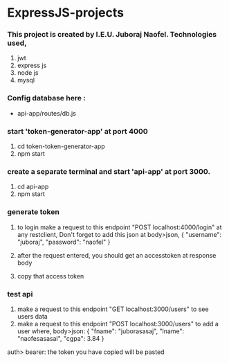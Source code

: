 # ExpressJS-projects
<h3>This project is created by I.E.U. Juboraj Naofel. Technologies used,</h3>

1. jwt 
2. express js
3. node js
4. mysql

<h3>Config database here : </h3>

- api-app/routes/db.js



<h3>start 'token-generator-app' at port 4000</h3>

1. cd token-token-generator-app
2. npm start

<h3>create a separate terminal and  start 'api-app' at port 3000.</h3>

1. cd api-app
2. npm start


<h3>generate token</h3>

1. to login make a request to this endpoint  "POST localhost:4000/login" at any restclient, Don't forget to add this json at body>json,
 {
    "username": "juboraj",
    "password": "naofel"
 }

2. after the request entered, you should get an accesstoken at response body
3. copy that access token



<h3>test api</h3>

1. make a request to this endpoint  "GET localhost:3000/users" to see users data
2. make a request to this endpoint  "POST localhost:3000/users" to add a user where,
body>json:
 {
    "fname": "juborasasaj",
    "lname": "naofesasasal",
    "cgpa": 3.84
 }

auth> bearer:
the token you have copied will be pasted



